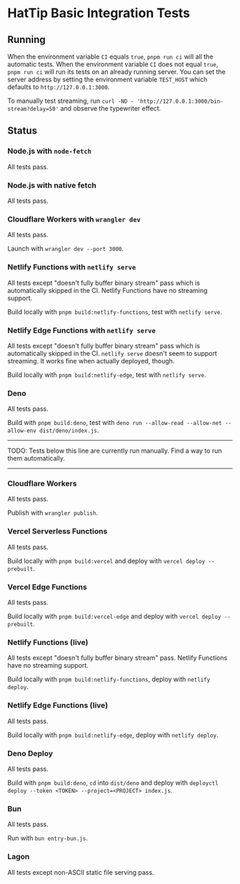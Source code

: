 # HatTip Basic Integration Tests

## Running

When the environment variable `CI` equals `true`, `pnpm run ci` will all the automatic tests. When the environment variable `CI` does not equal `true`, `pnpm run ci` will run its tests on an already running server. You can set the server address by setting the environment variable `TEST_HOST` which defaults to `http://127.0.0.1:3000`.

To manually test streaming, run `curl -ND - 'http://127.0.0.1:3000/bin-stream?delay=50'` and observe the typewriter effect.

## Status

### Node.js with `node-fetch`

All tests pass.

### Node.js with native fetch

All tests pass.

### Cloudflare Workers with `wrangler dev`

All tests pass.

Launch with `wrangler dev --port 3000`.

### Netlify Functions with `netlify serve`

All tests except "doesn't fully buffer binary stream" pass which is automatically skipped in the CI. Netlify Functions have no streaming support.

Build locally with `pnpm build:netlify-functions`, test with `netlify serve`.

### Netlify Edge Functions with `netlify serve`

All tests except "doesn't fully buffer binary stream" pass which is automatically skipped in the CI. `netlify serve` doesn't seem to support streaming. It works fine when actually deployed, though.

Build locally with `pnpm build:netlify-edge`, test with `netlify serve`.

### Deno

All tests pass.

Build with `pnpm build:deno`, test with `deno run --allow-read --allow-net --allow-env dist/deno/index.js`.

---

TODO: Tests below this line are currently run manually. Find a way to run them automatically.

---

### Cloudflare Workers

All tests pass.

Publish with `wrangler publish`.

### Vercel Serverless Functions

All tests pass.

Build locally with `pnpm build:vercel` and deploy with `vercel deploy --prebuilt`.

### Vercel Edge Functions

All tests pass.

Build locally with `pnpm build:vercel-edge` and deploy with `vercel deploy --prebuilt`.

### Netlify Functions (live)

All tests except "doesn't fully buffer binary stream" pass. Netlify Functions have no streaming support.

Build locally with `pnpm build:netlify-functions`, deploy with `netlify deploy`.

### Netlify Edge Functions (live)

All tests pass.

Build locally with `pnpm build:netlify-edge`, deploy with `netlify deploy`.

### Deno Deploy

All tests pass.

Build with `pnpm build:deno`, `cd` into `dist/deno` and deploy with `deployctl deploy --token <TOKEN> --project=<PROJECT> index.js`.

### Bun

All tests pass.

Run with `bun entry-bun.js`.

### Lagon

All tests except non-ASCII static file serving pass.
